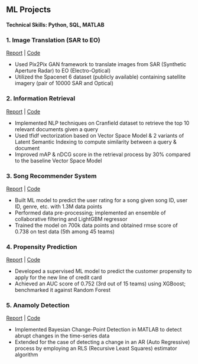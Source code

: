 ## ML Projects

#### Technical Skills: Python, SQL, MATLAB

### 1. Image Translation (SAR to EO) 
[Report](image_translation/Image_Translation_Report.pdf) | [Code](image_translation/Image_Translation_Final.ipynb) 

- Used Pix2Pix GAN framework to translate images from SAR (Synthetic Aperture Radar) to EO (Electro-Optical)
- Utilized the Spacenet 6 dataset (publicly available) containing satellite imagery (pair of 10000 SAR and Optical)




### 2. Information Retrieval 
[Report](information_retrieval/NLP_TermProject_Final.pdf) | [Code](information_retrieval/SUBMISSION_NLP_IR_Final_NB.ipynb) 

- Implemented NLP techniques on Cranfield dataset to retrieve the top 10 relevant documents given a query
- Used tfidf vectorization based on Vector Space Model & 2 variants of Latent Semantic Indexing to compute similarity between a query & document
- Improved mAP & nDCG score in the retrieval process by 30% compared to the baseline Vector Space Model 

### 3. Song Recommender System
[Report](recommender_system/RecommenderSystem_WriteUp.pdf) | [Code](recommender_system/RecommenderSystem_LIghtGBM.ipynb) 
- Built ML model to predict the user rating for a song given song ID, user ID, genre, etc. with 1.3M data points
- Performed data pre-processing; implemented an ensemble of collaborative filtering and LightGBM regressor 
- Trained the model on 700k data points and obtained rmse score of 0.738 on test data (5th among 45 teams)


### 4. Propensity Prediction 
[Report](propensity_prediction/PropensityModel_FinalProjectReport.pdf) | [Code](propensity_prediction/PropensityPrediction_EDA.ipynb) 
- Developed a supervised ML model to predict the customer propensity to apply for the new line of credit card
- Achieved an AUC score of 0.752 (3rd out of 15 teams) using XGBoost; benchmarked it against Random Forest 


### 5. Anamoly Detection
[Report](anomaly_detection/CriticalReview-BayesianOnlineChangepointDetection.pdf) | [Code](anomaly_detection/BayesianChangePoint.m) 
- Implemented Bayesian Change-Point Detection in MATLAB to detect abrupt changes in the time-series data
- Extended for the case of detecting a change in an AR (Auto Regressive) process by employing an RLS (Recursive Least Squares) estimator algorithm

